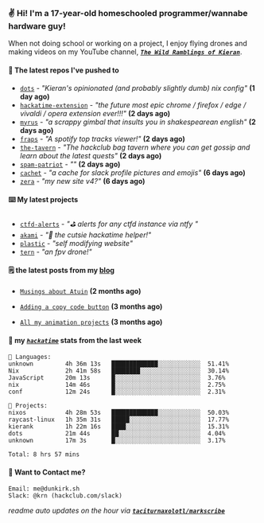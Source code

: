 ### ✌️ Hi! I'm a 17-year-old homeschooled programmer/wannabe hardware guy!

When not doing school or working on a project, I enjoy flying drones and making videos on my YouTube channel, [**_`The Wild Ramblings of Kieran`_**](https://youtube.com/@kieran.rambles).

#### 👷 The latest repos I've pushed to

- [`dots`](https://github.com/taciturnaxolotl/dots) - _"Kieran's opinionated (and probably slightly dumb) nix config"_ **(1 day ago)**
- [`hackatime-extension`](https://github.com/taciturnaxolotl/hackatime-extension) - _"the future most epic chrome / firefox / edge / vivaldi / opera extension ever!!!"_ **(2 days ago)**
- [`myrus`](https://github.com/taciturnaxolotl/myrus) - _"a scrappy gimbal that insults you in shakespearean english"_ **(2 days ago)**
- [`fraps`](https://github.com/taciturnaxolotl/fraps) - _"A spotify top tracks viewer!"_ **(2 days ago)**
- [`the-tavern`](https://github.com/taciturnaxolotl/the-tavern) - _"The hackclub bag tavern where you can get gossip and learn about the latest quests"_ **(2 days ago)**
- [`spam-patriot`](https://github.com/taciturnaxolotl/spam-patriot) - _""_ **(2 days ago)**
- [`cachet`](https://github.com/taciturnaxolotl/cachet) - _"a cache for slack profile pictures and emojis"_ **(6 days ago)**
- [`zera`](https://github.com/taciturnaxolotl/zera) - _"my new site v4?"_ **(6 days ago)**

#### ⌨️ My latest projects

- [`ctfd-alerts`](https://github.com/taciturnaxolotl/ctfd-alerts) - _"⛳ alerts for any ctfd instance via ntfy "_
- [`akami`](https://github.com/taciturnaxolotl/akami) - _"🌷 the cutsie hackatime helper!"_
- [`plastic`](https://github.com/taciturnaxolotl/plastic) - _"self modifying website"_
- [`tern`](https://github.com/taciturnaxolotl/tern) - _"an fpv drone!"_

#### 🗒️ the latest posts from my [blog](https://dunkirk.sh)

- [`Musings about Atuin`](https://dunkirk.sh/blog/atuin/) **(2 months ago)**

- [`Adding a copy code button`](https://dunkirk.sh/blog/adding-a-copy-button/) **(3 months ago)**

- [`All my animation projects`](https://dunkirk.sh/blog/my-animations/) **(3 months ago)**



#### 📡 my [_`hackatime`_](https://waka.hackclub.com) stats from the last week

```text
💾 Languages:
unknown         4h 36m 13s   █████████████░░░░░░░░░░░░  51.41%
Nix             2h 41m 58s   ████████░░░░░░░░░░░░░░░░░  30.14%
JavaScript      20m 13s      █░░░░░░░░░░░░░░░░░░░░░░░░  3.76%
nix             14m 46s      █░░░░░░░░░░░░░░░░░░░░░░░░  2.75%
conf            12m 24s      █░░░░░░░░░░░░░░░░░░░░░░░░  2.31%

💼 Projects:
nixos           4h 28m 53s   █████████████░░░░░░░░░░░░  50.03%
raycast-linux   1h 35m 31s   █████░░░░░░░░░░░░░░░░░░░░  17.77%
kierank         1h 22m 16s   ████░░░░░░░░░░░░░░░░░░░░░  15.31%
dots            21m 44s      ██░░░░░░░░░░░░░░░░░░░░░░░  4.04%
unknown         17m 3s       █░░░░░░░░░░░░░░░░░░░░░░░░  3.17%

Total: 8 hrs 57 mins
```

#### 📮 Want to Contact me?

```text
Email: me@dunkirk.sh
Slack: @krn (hackclub.com/slack)
```

_readme auto updates on the hour via [**`taciturnaxolotl/markscribe`**](https://github.com/taciturnaxolotl/markscribe)_
